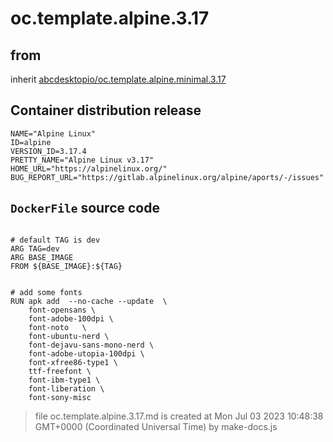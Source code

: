 # oc.template.alpine.3.17
## from
 inherit [abcdesktopio/oc.template.alpine.minimal.3.17](../oc.template.alpine.minimal.3.17)
## Container distribution release


``` 
NAME="Alpine Linux"
ID=alpine
VERSION_ID=3.17.4
PRETTY_NAME="Alpine Linux v3.17"
HOME_URL="https://alpinelinux.org/"
BUG_REPORT_URL="https://gitlab.alpinelinux.org/alpine/aports/-/issues"

```



## `DockerFile` source code

``` 

# default TAG is dev
ARG TAG=dev
ARG BASE_IMAGE
FROM ${BASE_IMAGE}:${TAG}


# add some fonts
RUN apk add  --no-cache --update  \
	font-opensans \
	font-adobe-100dpi \
	font-noto 	\
	font-ubuntu-nerd \
	font-dejavu-sans-mono-nerd \
	font-adobe-utopia-100dpi \
	font-xfree86-type1 \
	ttf-freefont \
	font-ibm-type1 \
	font-liberation \
	font-sony-misc

```



> file oc.template.alpine.3.17.md is created at Mon Jul 03 2023 10:48:38 GMT+0000 (Coordinated Universal Time) by make-docs.js
